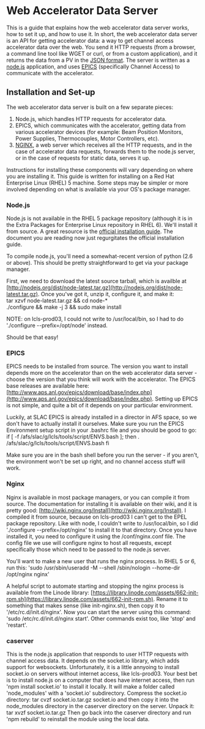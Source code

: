 # Web Accelerator Data Server
This is a guide that explains how the web accelerator data server works, how to set it up, and how to use it.  In short, the web accelerator data server is an API for getting accelerator data: a way to get channel access accelerator data over the web.  You send it HTTP requests (from a browser, a command line tool like WGET or curl, or from a custom application), and it returns the data from a PV in the [JSON format](http://www.json.org "JSON format").  The server is written as a [node.js](http://nodejs.org "node.js") application, and uses [EPICS](http://www.aps.anl.gov/epics/ "EPICS") (specifically Channel Access) to communicate with the accelerator. 

## Installation and Set-up
The web accelerator data server is built on a few separate pieces:
1.	Node.js, which handles HTTP requests for accelerator data.
2.	EPICS, which communicates with the accelerator, getting data from various accelerator devices (for example: Beam Position Monitors, Power Supplies, Thermocouples, Motor Controllers, etc).
3.	[NGINX](http://nginx.org "NGINX"), a web server which receives all the HTTP requests, and in the case of accelerator data requests, forwards them to the node.js server, or in the case of requests for static data, serves it up.

Instructions for installing these components will vary depending on where you are installing it.  This guide is written for installing on a Red Hat Enterprise Linux (RHEL) 5 machine.  Some steps may be simpler or more involved depending on what is available via your OS's package manager.

### Node.js
Node.js is not available in the RHEL 5 package repository (although it is in the Extra Packages for Enterprise Linux repository in RHEL 6).  We'll install it from source.  A great resource is the [official installation guide](https://github.com/joyent/node/wiki/Installation "Official Installation Guide").  The document you are reading now just regurgitates the official installation guide.

To compile node.js, you'll need a somewhat-recent version of python (2.6 or above).  This should be pretty straightforward to get via your package manager.  

First, we need to download the latest source tarball, which is availble at [http://nodejs.org/dist/node-latest.tar.gz](http://nodejs.org/dist/node-latest.tar.gz).  Once you've got it, unzip it, configure it, and make it:   
	tar xzvf node-latest.tar.gz && cd node-*   
	./configure && make -j 3 && sudo make install

NOTE: on lcls-prod03, I could not write to /usr/local/bin, so I had to do './configure --prefix=/opt/node' instead.

Should be that easy!

### EPICS
EPICS needs to be installed from source.  The version you want to install depends more on the accelerator than on the web accelerator data server - choose the version that you think will work with the accelerator.  The EPICS base releases are available here: [http://www.aps.anl.gov/epics/download/base/index.php](http://www.aps.anl.gov/epics/download/base/index.php).  Setting up EPICS is not simple, and quite a bit of it depends on your particular environment.

Luckily, at SLAC EPICS is already installed in a director in AFS space, so we don't have to actually install it ourselves.  Make sure you run the EPICS Environment setup script in your .bashrc file and you should be good to go:
  if [ -f /afs/slac/g/lcls/tools/script/ENVS.bash ]; then
      . /afs/slac/g/lcls/tools/script/ENVS.bash
  fi
  
Make sure you are in the bash shell before you run the server - if you aren't, the environment won't be set up right, and no channel access stuff will work.

### Nginx
Nginx is available in most package managers, or you can compile it from source.  The documentation for installing it is available on their wiki, and it is pretty good: [http://wiki.nginx.org/Install](http://wiki.nginx.org/Install).  I compiled it from source, because on lcls-prod03 I can't get to the EPEL package repository.  Like with node, I couldn't write to /usr/local/bin, so I did './configure --prefix=/opt/nginx' to install it to that directory.  Once you have installed it, you need to configure it using the /conf/nginx.conf file.  The config file we use will configure nginx to host all requests, except specifically those which need to be passed to the node.js server.

You'll want to make a new user that runs the nginx process.  In RHEL 5 or 6, run this:
  'sudo /usr/sbin/useradd -M --shell /sbin/nologin --home-dir /opt/nginx nginx'

A helpful script to automate starting and stopping the nginx process is available from the Linode library: [https://library.linode.com/assets/662-init-rpm.sh](https://library.linode.com/assets/662-init-rpm.sh).  Rename it to something that makes sense (like init-nginx.sh), then copy it to '/etc/rc.d/init.d/nginx'.  Now you can start the server using this command: 'sudo /etc/rc.d/init.d/nginx start'.  Other commands exist too, like 'stop' and 'restart'.

### caserver
This is the node.js application that responds to user HTTP requests with channel access data.  It depends on the socket.io library, which adds support for websockets.  Unfortunately, it is a little annyoing to install socket.io on servers without internet access, like lcls-prod03.  Your best bet is to install node.js on a computer that does have internet access, then run 'npm install socket.io' to install it locally.  It will make a folder called 'node_modules' with a 'socket.io' subdirectory.  Compress the socket.io directory:
  tar cvzf socket.io.tar.gz socket.io
and then copy it into the node_modules directory in the caserver directory on the server.  Unpack it:
  tar xvzf socket.io.tar.gz
Then go back into the caserver directory and run 'npm rebuild' to reinstall the module using the local data.


